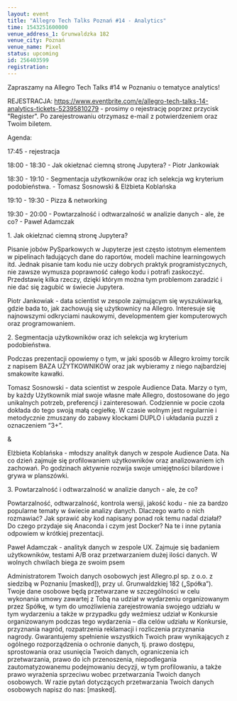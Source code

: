 ```yaml
---
layout: event
title: "Allegro Tech Talks Poznań #14 - Analytics"
time: 1543251600000
venue_address_1: Grunwaldzka 182
venue_city: Poznań
venue_name: Pixel 
status: upcoming
id: 256403599
registration: 
---
```


<p>Zapraszamy na Allegro Tech Talks #14 w Poznaniu o tematyce analytics!</p>
<p>REJESTRACJA: <a href="https://www.eventbrite.com/e/allegro-tech-talks-14-analytics-tickets-52395810279" class="linkified">https://www.eventbrite.com/e/allegro-tech-talks-14-analytics-tickets-52395810279</a> - prosimy o rejestrację poprzez przycisk "Register". Po zarejestrowaniu otrzymasz e-mail z potwierdzeniem oraz Twoim biletem.</p>
<p>Agenda:</p>
<p>17:45 - rejestracja</p>
<p>18:00 - 18:30 - Jak okiełznać ciemną stronę Jupytera? - Piotr Jankowiak</p>
<p>18:30 - 19:10 - Segmentacja użytkowników oraz ich selekcja wg kryterium podobieństwa. - Tomasz Sosnowski &amp; Elżbieta Koblańska</p>
<p>19:10 - 19:30 - Pizza &amp; networking</p>
<p>19:30 - 20:00 - Powtarzalność i odtwarzalność w analizie danych - ale, że co? - Paweł Adamczak</p>
<p>1. Jak okiełznać ciemną stronę Jupytera?</p>
<p>Pisanie jobów PySparkowych w Jupyterze jest często istotnym elementem w pipelinach ładujących dane do raportów, modeli machine learningowych itd. Jednak pisanie tam kodu nie uczy dobrych praktyk programistycznych, nie zawsze wymusza poprawność całego kodu i potrafi zaskoczyć. Przedstawię kilka rzeczy, dzięki którym można tym problemom zaradzić i nie dać się zagubić w świecie Jupytera.</p>
<p>Piotr Jankowiak - data scientist w zespole zajmującym się wyszukiwarką, gdzie bada to, jak zachowują się użytkownicy na Allegro. Interesuje się najnowszymi odkryciami naukowymi, developmentem gier komputerowych oraz programowaniem.</p>
<p>2. Segmentacja użytkowników oraz ich selekcja wg kryterium podobieństwa.</p>
<p>Podczas prezentacji opowiemy o tym, w jaki sposób w Allegro kroimy torcik z napisem BAZA UŻYTKOWNIKÓW oraz jak wybieramy z niego najbardziej smakowite kawałki.</p>
<p>Tomasz Sosnowski - data scientist w zespole Audience Data. Marzy o tym, by każdy Użytkownik miał swoje własne małe Allegro, dostosowane do jego unikalnych potrzeb, preferencji i zainteresowań. Codziennie w pocie czoła dokłada do tego swoją małą cegiełkę. W czasie wolnym jest regularnie i metodycznie zmuszany do zabawy klockami DUPLO i układania puzzli z oznaczeniem “3+”.</p>
<p>&amp;</p>
<p>Elżbieta Koblańska - młodszy analityk danych w zespole Audience Data. Na co dzień zajmuje się profilowaniem użytkowników oraz analizowaniem ich zachowań. Po godzinach aktywnie rozwija swoje umiejętności bilardowe i grywa w planszówki.</p>
<p>3. Powtarzalność i odtwarzalność w analizie danych - ale, że co?</p>
<p>Powtarzalność, odtwarzalność, kontrola wersji, jakość kodu - nie za bardzo popularne tematy w świecie analizy danych. Dlaczego warto o nich rozmawiać? Jak sprawić aby kod napisany ponad rok temu nadal działał? Do czego przydaje się Anaconda i czym jest Docker? Na te i inne pytania odpowiem w krótkiej prezentacji.</p>
<p>Paweł Adamczak - analityk danych w zespole UX. Zajmuje się badaniem użytkowników, testami A/B oraz przetwarzaniem dużej ilości danych. W wolnych chwilach biega ze swoim psem</p>
<p>Administratorem Twoich danych osobowych jest Allegro.pl sp. z o.o. z siedzibą w Poznaniu [masked]), przy ul. Grunwaldzkiej 182 („Spółka”). Twoje dane osobowe będą przetwarzane w szczególności w celu wykonania umowy zawartej z Tobą na udział w wydarzeniu organizowanym przez Spółkę, w tym do umożliwienia zarejestrowania swojego udziału w tym wydarzeniu a także w przypadku gdy weźmiesz udział w Konkursie organizowanym podczas tego wydarzenia – dla celów udziału w Konkursie, przyznania nagród, rozpatrzenia reklamacji i rozliczenia przyznania nagrody. Gwarantujemy spełnienie wszystkich Twoich praw wynikających z ogólnego rozporządzenia o ochronie danych, tj. prawo dostępu, sprostowania oraz usunięcia Twoich danych, ograniczenia ich przetwarzania, prawo do ich przenoszenia, niepodlegania zautomatyzowanemu podejmowaniu decyzji, w tym profilowaniu, a także prawo wyrażenia sprzeciwu wobec przetwarzania Twoich danych osobowych. W razie pytań dotyczących przetwarzania Twoich danych osobowych napisz do nas: [masked].</p>
